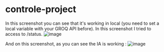 # controle-project

 In this screenshot you can see that it's working in local (you need to set a local variable with your GROQ API before). In this screenshot I tried to access to /status.
![image](https://github.com/user-attachments/assets/78afbe63-f0d6-4e11-b62b-d36a407e024c)

And on this screenshot, as you can see the IA is working :
![image](https://github.com/user-attachments/assets/31b948c8-b45b-4dfc-807d-ba78e0defab0)
